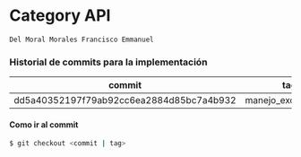 # Category API

`Del Moral Morales Francisco Emmanuel` 

### Historial de commits para la implementación

| commit | tag |
|---|---|
|dd5a40352197f79ab92cc6ea2884d85bc7a4b932| manejo_excepciones|

#### Como ir al commit 
```Bash
$ git checkout <commit | tag>
```
